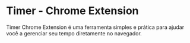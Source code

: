 # Timer - Chrome Extension  

Timer Chrome Extension é uma ferramenta simples e prática para ajudar você a gerenciar seu tempo diretamente no navegador.